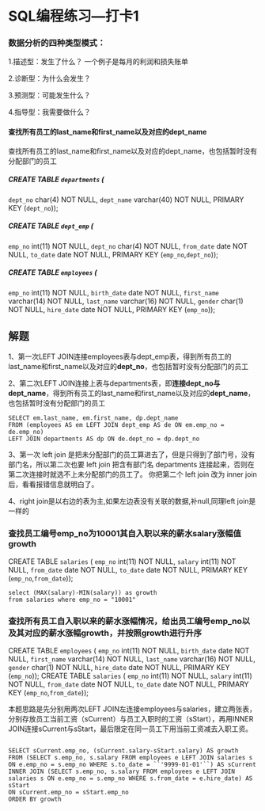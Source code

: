 # SQL编程练习—打卡1

### 数据分析的四种类型模式：

1.描述型：发生了什么？ 一个例子是每月的利润和损失账单

2.诊断型：为什么会发生？

3.预测型：可能发生什么？

4.指导型：我需要做什么？



#### 查找所有员工的last_name和first_name以及对应的dept_name

查找所有员工的last_name和first_name以及对应的dept_name，也包括暂时没有分配部门的员工

#####  CREATE TABLE `departments` (

 `dept_no` char(4) NOT NULL,
 `dept_name` varchar(40) NOT NULL,
 PRIMARY KEY (`dept_no`));

#####  CREATE TABLE `dept_emp` (

 `emp_no` int(11) NOT NULL,
 `dept_no` char(4) NOT NULL,
 `from_date` date NOT NULL,
 `to_date` date NOT NULL,
 PRIMARY KEY (`emp_no`,`dept_no`));

#####  CREATE TABLE `employees` (

 `emp_no` int(11) NOT NULL,
 `birth_date` date NOT NULL,
 `first_name` varchar(14) NOT NULL,
 `last_name` varchar(16) NOT NULL,
 `gender` char(1) NOT NULL,
 `hire_date` date NOT NULL,
 PRIMARY KEY (`emp_no`)); 



## 解题

1、第一次LEFT JOIN连接employees表与dept_emp表，得到所有员工的last_name和first_name以及对应的**dept_no**，也包括暂时没有分配部门的员工

  2、第二次LEFT   JOIN连接上表与departments表，即**连接dept_no与dept_name**，得到所有员工的last_name和first_name以及对应的**dept_name**，也包括暂时没有分配部门的员工

```
SELECT em.last_name, em.first_name, dp.dept_name
FROM (employees AS em LEFT JOIN dept_emp AS de ON em.emp_no = de.emp_no)
LEFT JOIN departments AS dp ON de.dept_no = dp.dept_no
```

3、第一次 left join 是把未分配部门的员工算进去了，但是只得到了部门号，没有部门名，所以第二次也要 left join 把含有部门名 departments 连接起来，否则在第二次连接时就选不上未分配部门的员工了。
你把第二个 left join 改为 inner join 后，看看报错信息就明白了。  

4、right join是以右边的表为主,如果左边表没有关联的数据,补null,同理left join是一样的



### 查找员工编号emp_no为10001其自入职以来的薪水salary涨幅值growth

CREATE TABLE `salaries` (
`emp_no` int(11) NOT NULL,
`salary` int(11) NOT NULL,
`from_date` date NOT NULL,
`to_date` date NOT NULL,
PRIMARY KEY (`emp_no`,`from_date`));

```
select (MAX(salary)-MIN(salary)) as growth 
from salaries where emp_no = "10001"
```



### 查找所有员工自入职以来的薪水涨幅情况，给出员工编号emp_no以及其对应的薪水涨幅growth，并按照growth进行升序

CREATE TABLE `employees` (
`emp_no` int(11) NOT NULL,
`birth_date` date NOT NULL,
`first_name` varchar(14) NOT NULL,
`last_name` varchar(16) NOT NULL,
`gender` char(1) NOT NULL,
`hire_date` date NOT NULL,
PRIMARY KEY (`emp_no`));
CREATE TABLE `salaries` (
`emp_no` int(11) NOT NULL,
`salary` int(11) NOT NULL,
`from_date` date NOT NULL,
`to_date` date NOT NULL,
PRIMARY KEY (`emp_no`,`from_date`));



本题思路是先分别用两次LEFT   JOIN左连接employees与salaries，建立两张表，分别存放员工当前工资（sCurrent）与员工入职时的工资（sStart），再用INNER   JOIN连接sCurrent与sStart，最后限定在同一员工下用当前工资减去入职工资。  

```

SELECT sCurrent.emp_no, (sCurrent.salary-sStart.salary) AS growth   
FROM (SELECT s.emp_no, s.salary FROM employees e LEFT JOIN salaries s 
ON e.emp_no = s.emp_no WHERE s.to_date = ``'9999-01-01'``) AS sCurrent
INNER JOIN (SELECT s.emp_no, s.salary FROM employees e LEFT JOIN salaries s ON e.emp_no = s.emp_no WHERE s.from_date = e.hire_date) AS sStart
ON sCurrent.emp_no = sStart.emp_no
ORDER BY growth
```
















